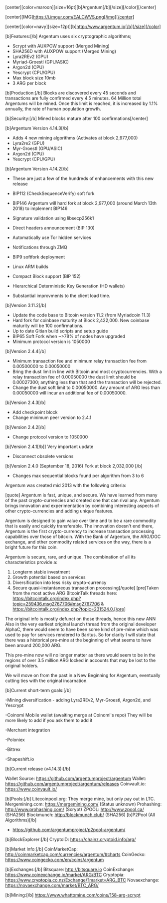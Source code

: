 [center][color=maroon][size=16pt][b]Argentum[/b][/size][/color][/center]


[center][IMG]https://i.imgur.com/EALCWVS.png[/img][/center]



[center][color=navy][size=12pt][b]http://www.argentum.io[/b][/size][/color]



[b]Features:[/b]
Argentum uses six cryptographic algorithms; 
- Scrypt with AUXPOW support (Merged Mining)
- SHA256D with AUXPOW support (Merged Mining)
- Lyra2REv2 (GPU)
- Myriad-Groestl (GPU/ASIC)
- Argon2d (CPU)
- Yescrypt (CPU/GPU)
- Max block size 10mb
- 3 ARG per block

[b]Production:[/b]
Blocks are discovered every 45 seconds and transactions are fully confirmed every 4.5 minutes. 64 Million total Argentums will be mined. Once this limit is reached, it is increased by 1.1% annually, the rate of human population growth.

[b]Security:[/b] 
Mined blocks mature after 100 confirmations[/center]

[b]Argentum Version 4.14.3[/b]
- Adds 4 new mining algorithms (Activates at block 2,977,000)
- Lyra2re2 (GPU)
- Myr-Groestl (GPU/ASIC)
- Argon2d (CPU)
- Yescrypt (CPU/GPU)

[b]Argentum Version 4.14.2[/b]
- These are just a few of the hundreds of enhancements with this new release

- BIP112 (CheckSequenceVerify) soft fork
- BIP146 Argentum will hard fork at block 2,977,000 (around March 13th 2018) to implement BIP146
- Signature validation using libsecp256k1
- Direct headers announcement (BIP 130)
- Automatically use Tor hidden services
- Notifications through ZMQ
- BIP9 softfork deployment
- Linux ARM builds
- Compact Block support (BIP 152)
- Hierarchical Deterministic Key Generation (HD wallets)
- Substantial improvments to the client load time. 

[b]Version 3.11.2[/b]
- Update the code base to Bitcoin version 11.2 (from Myriadcoin 11.3)
- Hard fork for coinbase maturity at Block 2,422,000. New coinbase maturity will be 100 confirmations.
- Up to date Gitian build scripts and setup guide
- BIP65 Soft Fork when ~>78% of nodes have upgraded
- Minimum protocol version is 1050000

[b]Version 2.4.4[/b]
- Minimum transaction fee and minimum relay transaction fee from 0.00500000 to 0.00050000
- Bring the dust limit in line with Bitcoin and most cryptocurrencies. With a relay transaction fee of 0.00050000 the dust limit should be 0.00027300; anything less than that and the transaction will be rejected.
- Change the dust soft limit to 0.00050000. Any amount of ARG less than 0.00050000 will incur an additional fee of 0.00050000.

[b]Version 2.4.3[/b]
- Add checkpoint block
- Change minimum peer version to 2.4.1

[b]Version 2.4.2[/b]
- Change protocol version to 1050000

[b]Version 2.4.1[/b]] Very important update
- Disconnect obsolete versions

[b]Version 2.4.0 (September 18, 2016) Fork at block 2,032,000 [/b]
- Changes max sequential blocks found per algorithm from 3 to 6

Argentum was created mid 2013 with the following criteria:

[quote]
Argentum is fast, unique, and secure. We have learned from many of the past crypto-currencies and created one that can rival any. Argentum brings innovation and experimentation by combining interesting aspects of other crypto-currencies and adding unique features.

Argentum is designed to gain value over time and to be a rare commodity that is easily and quickly transferable. The innovation doesn't end there, Argentum is the first crypto-currency to increase transaction processing capabilities over those of bitcoin. With the Bank of Argentum, the ARG/DGC exchange, and other commodity related services on the way, there is a bright future for this coin.

Argentum is secure, rare, and unique. The combination of all its characteristics provide a:
1. Longterm stable investment
2. Growth potential based on services
3. Diversification into less risky crypto-currency
4. Secure quasi-instantaneous transaction processing[/quote]
[pre]Taken from the most active ARG BitcoinTalk threads here: https://bitcointalk.org/index.php?topic=259436.msg2767706#msg2767706 & https://bitcointalk.org/index.php?topic=231524.0.[/pre]

The original info is mostly defunct on those threads, hence this new ANN
Also in the very earliest original launch thread from the original developer AlphaC, there would seem to have been some kind of pre-mine which was used to pay for services rendered to Baritus. So for clarity I will state that there was a historical pre-mine at the beginning of what seems to have been around 200,000 ARG.

This pre-mine now will no longer matter as there would seem to be in the regions of over 3.5 million ARG locked in accounts that may be lost to the original holders.

We will move on from the past in a New Beginning for Argentum, eventually cutting ties with the original incarnation.


[b]Current short-term goals:[/b]

-Mining diversification - adding Lyra2REv2, Myr-Groestl, Argon2d, and Yescrypt

-Coinomi Mobile wallet (awaiting merge at Coinomi's repo) They will be more likely to add if you ask them to add it

-Merchant integration

-Poloniex

-Bittrex

-Shapeshift.io


[b]Current release (v4.14.3):[/b] 

Wallet Source: https://github.com/argentumproject/argentum
Wallet: https://github.com/argentumproject/argentum/releases
Coinvault.io: https://www.coinvault.io/

[b]Pools:[/b]
Litecoinpool.org: They merge mine, but only pay out in LTC.
Mergemining.com: https://mergemining.com/ (Status unknown)
Prohashing: http://www.prohashing.com/ (Scrypt)
ZPOOL: http://www.zpool.ca/ (SHA256)
Blockmunch: http://blockmunch.club/ (SHA256)
[b]P2Pool (All Algorithms)[/b]
  - https://github.com/argentumproject/p2pool-argentum/

[b]BlockExplorer:[/b]
CryptoID: https://chainz.cryptoid.info/arg/

[b]Market Info:[/b]
CoinMarketCap: http://coinmarketcap.com/currencies/argentum/#charts
CoinGecko: https://www.coingecko.com/en/coins/argentum

[b]Exchanges:[/b]
Bitsquare: http://bitsquare.io
CoinExchange: https://www.coinexchange.io/market/ARG/BTC
Cryptopia: https://www.cryptopia.co.nz/Exchange/?market=ARG_BTC
Novaexchange: https://novaexchange.com/market/BTC_ARG/

[b]Mining:[/b]
https://www.whattomine.com/coins/158-arg-scrypt
